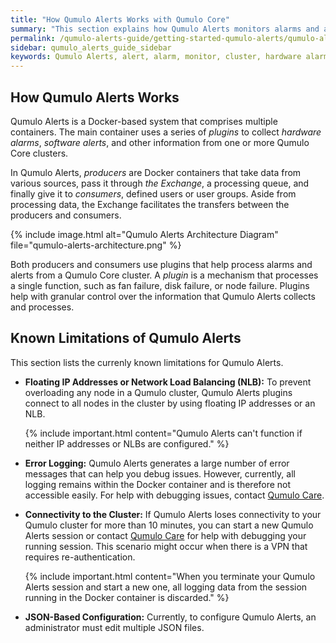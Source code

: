 ```yaml
---
title: "How Qumulo Alerts Works with Qumulo Core"
summary: "This section explains how Qumulo Alerts monitors alarms and alerts for a Qumulo Core Cluster."
permalink: /qumulo-alerts-guide/getting-started-qumulo-alerts/qumulo-alerts-with-qumulo-core.html
sidebar: qumulo_alerts_guide_sidebar
keywords: Qumulo Alerts, alert, alarm, monitor, cluster, hardware alarm, software alarm, producer, consumer, plugin, plug-in, Exchange
---
```


## How Qumulo Alerts Works
Qumulo Alerts is a Docker-based system that comprises multiple containers. The main container uses a series of _plugins_ to collect _hardware alarms_, _software alerts_, and other information from one or more Qumulo Core clusters.

In Qumulo Alerts, _producers_ are Docker containers that take data from various sources, pass it through _the Exchange_, a processing queue, and finally give it to _consumers_, defined users or user groups. Aside from processing data, the Exchange facilitates the transfers between the producers and consumers.

{% include image.html alt="Qumulo Alerts Architecture Diagram" file="qumulo-alerts-architecture.png" %}

Both producers and consumers use plugins that help process alarms and alerts from a Qumulo Core cluster. A _plugin_ is a mechanism that processes a single function, such as fan failure, disk failure, or node failure. Plugins help with granular control over the information that Qumulo Alerts collects and processes.

## Known Limitations of Qumulo Alerts
This section lists the currenly known limitations for Qumulo Alerts.

* **Floating IP Addresses or Network Load Balancing (NLB):** To prevent overloading any node in a Qumulo cluster, Qumulo Alerts plugins connect to all nodes in the cluster by using floating IP addresses or an NLB.

  {% include important.html content="Qumulo Alerts can't function if neither IP addresses or NLBs are configured." %}

* **Error Logging:** Qumulo Alerts generates a large number of error messages that can help you debug issues. However, currently, all logging remains within the Docker container and is therefore not accessible easily. For help with debugging issues, contact [Qumulo Care](https://care.qumulo.com/hc/en-us/articles/115008409408).

* **Connectivity to the Cluster:** If Qumulo Alerts loses connectivity to your Qumulo cluster for more than 10 minutes, you can start a new Qumulo Alerts session or contact [Qumulo Care](https://care.qumulo.com/hc/en-us/articles/115008409408) for help with debugging your running session. This scenario might occur when there is a VPN that requires re-authentication.

  {% include important.html content="When you terminate your Qumulo Alerts session and start a new one, all logging data from the session running in the Docker container is discarded." %}

* **JSON-Based Configuration:** Currently, to configure Qumulo Alerts, an administrator must edit multiple JSON files.
